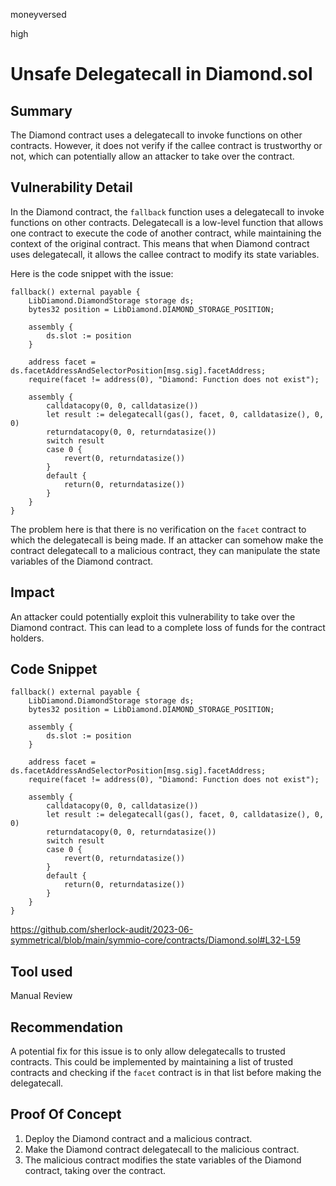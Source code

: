 moneyversed

high

# Unsafe Delegatecall in Diamond.sol

## Summary

The Diamond contract uses a delegatecall to invoke functions on other contracts. However, it does not verify if the callee contract is trustworthy or not, which can potentially allow an attacker to take over the contract.

## Vulnerability Detail

In the Diamond contract, the `fallback` function uses a delegatecall to invoke functions on other contracts. Delegatecall is a low-level function that allows one contract to execute the code of another contract, while maintaining the context of the original contract. This means that when Diamond contract uses delegatecall, it allows the callee contract to modify its state variables.

Here is the code snippet with the issue:

```solidity
fallback() external payable {
    LibDiamond.DiamondStorage storage ds;
    bytes32 position = LibDiamond.DIAMOND_STORAGE_POSITION;

    assembly {
        ds.slot := position
    }

    address facet = ds.facetAddressAndSelectorPosition[msg.sig].facetAddress;
    require(facet != address(0), "Diamond: Function does not exist");

    assembly {
        calldatacopy(0, 0, calldatasize())
        let result := delegatecall(gas(), facet, 0, calldatasize(), 0, 0)
        returndatacopy(0, 0, returndatasize())
        switch result
        case 0 {
            revert(0, returndatasize())
        }
        default {
            return(0, returndatasize())
        }
    }
}
```
The problem here is that there is no verification on the `facet` contract to which the delegatecall is being made. If an attacker can somehow make the contract delegatecall to a malicious contract, they can manipulate the state variables of the Diamond contract.

## Impact

An attacker could potentially exploit this vulnerability to take over the Diamond contract. This can lead to a complete loss of funds for the contract holders.

## Code Snippet

```solidity
fallback() external payable {
    LibDiamond.DiamondStorage storage ds;
    bytes32 position = LibDiamond.DIAMOND_STORAGE_POSITION;

    assembly {
        ds.slot := position
    }

    address facet = ds.facetAddressAndSelectorPosition[msg.sig].facetAddress;
    require(facet != address(0), "Diamond: Function does not exist");

    assembly {
        calldatacopy(0, 0, calldatasize())
        let result := delegatecall(gas(), facet, 0, calldatasize(), 0, 0)
        returndatacopy(0, 0, returndatasize())
        switch result
        case 0 {
            revert(0, returndatasize())
        }
        default {
            return(0, returndatasize())
        }
    }
}
```

https://github.com/sherlock-audit/2023-06-symmetrical/blob/main/symmio-core/contracts/Diamond.sol#L32-L59

## Tool used

Manual Review

## Recommendation

A potential fix for this issue is to only allow delegatecalls to trusted contracts. This could be implemented by maintaining a list of trusted contracts and checking if the `facet` contract is in that list before making the delegatecall.

## Proof Of Concept

1. Deploy the Diamond contract and a malicious contract.
2. Make the Diamond contract delegatecall to the malicious contract.
3. The malicious contract modifies the state variables of the Diamond contract, taking over the contract.
